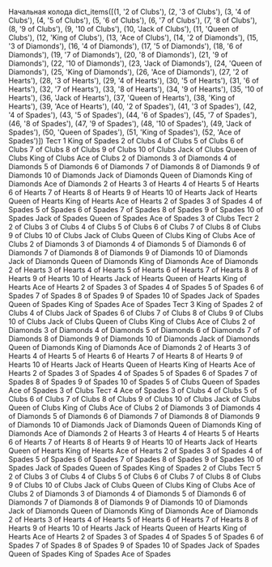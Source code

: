 Начальная колода
dict_items([(1, '2 of Clubs'), (2, '3 of Clubs'), (3, '4 of Clubs'), (4, '5 of Clubs'), (5, '6 of Clubs'), (6, '7 of Clubs'), (7, '8 of Clubs'), (8, '9 of Clubs'), (9, '10 of Clubs'), (10, 'Jack of Clubs'), (11, 'Queen of Clubs'), (12, 'King of Clubs'), (13, 'Ace of Clubs'), (14, '2 of Diamonds'), (15, '3 of Diamonds'), (16, '4 of Diamonds'), (17, '5 of Diamonds'), (18, '6 of Diamonds'), (19, '7 of Diamonds'), (20, '8 of Diamonds'), (21, '9 of Diamonds'), (22, '10 of Diamonds'), (23, 'Jack of Diamonds'), (24, 'Queen of Diamonds'), (25, 'King of Diamonds'), (26, 'Ace of Diamonds'), (27, '2 of Hearts'), (28, '3 of Hearts'), (29, '4 of Hearts'), (30, '5 of Hearts'), (31, '6 of Hearts'), (32, '7 of Hearts'), (33, '8 of Hearts'), (34, '9 of Hearts'), (35, '10 of Hearts'), (36, 'Jack of Hearts'), (37, 'Queen of Hearts'), (38, 'King of Hearts'), (39, 'Ace of Hearts'), (40, '2 of Spades'), (41, '3 of Spades'), (42, '4 of Spades'), (43, '5 of Spades'), (44, '6 of Spades'), (45, '7 of Spades'), (46, '8 of Spades'), (47, '9 of Spades'), (48, '10 of Spades'), (49, 'Jack of Spades'), (50, 'Queen of Spades'), (51, 'King of Spades'), (52, 'Ace of Spades')])
Тест 1
King of Spades
2 of Clubs
4 of Clubs
5 of Clubs
6 of Clubs
7 of Clubs
8 of Clubs
9 of Clubs
10 of Clubs
Jack of Clubs
Queen of Clubs
King of Clubs
Ace of Clubs
2 of Diamonds
3 of Diamonds
4 of Diamonds
5 of Diamonds
6 of Diamonds
7 of Diamonds
8 of Diamonds
9 of Diamonds
10 of Diamonds
Jack of Diamonds
Queen of Diamonds
King of Diamonds
Ace of Diamonds
2 of Hearts
3 of Hearts
4 of Hearts
5 of Hearts
6 of Hearts
7 of Hearts
8 of Hearts
9 of Hearts
10 of Hearts
Jack of Hearts
Queen of Hearts
King of Hearts
Ace of Hearts
2 of Spades
3 of Spades
4 of Spades
5 of Spades
6 of Spades
7 of Spades
8 of Spades
9 of Spades
10 of Spades
Jack of Spades
Queen of Spades
Ace of Spades
3 of Clubs
Тест 2
2 of Clubs
3 of Clubs
4 of Clubs
5 of Clubs
6 of Clubs
7 of Clubs
8 of Clubs
9 of Clubs
10 of Clubs
Jack of Clubs
Queen of Clubs
King of Clubs
Ace of Clubs
2 of Diamonds
3 of Diamonds
4 of Diamonds
5 of Diamonds
6 of Diamonds
7 of Diamonds
8 of Diamonds
9 of Diamonds
10 of Diamonds
Jack of Diamonds
Queen of Diamonds
King of Diamonds
Ace of Diamonds
2 of Hearts
3 of Hearts
4 of Hearts
5 of Hearts
6 of Hearts
7 of Hearts
8 of Hearts
9 of Hearts
10 of Hearts
Jack of Hearts
Queen of Hearts
King of Hearts
Ace of Hearts
2 of Spades
3 of Spades
4 of Spades
5 of Spades
6 of Spades
7 of Spades
8 of Spades
9 of Spades
10 of Spades
Jack of Spades
Queen of Spades
King of Spades
Ace of Spades
Тест 3
King of Spades
2 of Clubs
4 of Clubs
Jack of Spades
6 of Clubs
7 of Clubs
8 of Clubs
9 of Clubs
10 of Clubs
Jack of Clubs
Queen of Clubs
King of Clubs
Ace of Clubs
2 of Diamonds
3 of Diamonds
4 of Diamonds
5 of Diamonds
6 of Diamonds
7 of Diamonds
8 of Diamonds
9 of Diamonds
10 of Diamonds
Jack of Diamonds
Queen of Diamonds
King of Diamonds
Ace of Diamonds
2 of Hearts
3 of Hearts
4 of Hearts
5 of Hearts
6 of Hearts
7 of Hearts
8 of Hearts
9 of Hearts
10 of Hearts
Jack of Hearts
Queen of Hearts
King of Hearts
Ace of Hearts
2 of Spades
3 of Spades
4 of Spades
5 of Spades
6 of Spades
7 of Spades
8 of Spades
9 of Spades
10 of Spades
5 of Clubs
Queen of Spades
Ace of Spades
3 of Clubs
Тест 4
Ace of Spades
3 of Clubs
4 of Clubs
5 of Clubs
6 of Clubs
7 of Clubs
8 of Clubs
9 of Clubs
10 of Clubs
Jack of Clubs
Queen of Clubs
King of Clubs
Ace of Clubs
2 of Diamonds
3 of Diamonds
4 of Diamonds
5 of Diamonds
6 of Diamonds
7 of Diamonds
8 of Diamonds
9 of Diamonds
10 of Diamonds
Jack of Diamonds
Queen of Diamonds
King of Diamonds
Ace of Diamonds
2 of Hearts
3 of Hearts
4 of Hearts
5 of Hearts
6 of Hearts
7 of Hearts
8 of Hearts
9 of Hearts
10 of Hearts
Jack of Hearts
Queen of Hearts
King of Hearts
Ace of Hearts
2 of Spades
3 of Spades
4 of Spades
5 of Spades
6 of Spades
7 of Spades
8 of Spades
9 of Spades
10 of Spades
Jack of Spades
Queen of Spades
King of Spades
2 of Clubs
Тест 5
2 of Clubs
3 of Clubs
4 of Clubs
5 of Clubs
6 of Clubs
7 of Clubs
8 of Clubs
9 of Clubs
10 of Clubs
Jack of Clubs
Queen of Clubs
King of Clubs
Ace of Clubs
2 of Diamonds
3 of Diamonds
4 of Diamonds
5 of Diamonds
6 of Diamonds
7 of Diamonds
8 of Diamonds
9 of Diamonds
10 of Diamonds
Jack of Diamonds
Queen of Diamonds
King of Diamonds
Ace of Diamonds
2 of Hearts
3 of Hearts
4 of Hearts
5 of Hearts
6 of Hearts
7 of Hearts
8 of Hearts
9 of Hearts
10 of Hearts
Jack of Hearts
Queen of Hearts
King of Hearts
Ace of Hearts
2 of Spades
3 of Spades
4 of Spades
5 of Spades
6 of Spades
7 of Spades
8 of Spades
9 of Spades
10 of Spades
Jack of Spades
Queen of Spades
King of Spades
Ace of Spades
